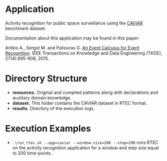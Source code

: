 # Application

Activity recognition for public space surveillance using the [CAVIAR](http://homepages.inf.ed.ac.uk/rbf/CAVIARDATA1/) benchmark dataset.

Documentation about this application may be found in this paper:

Artikis A., Sergot M. and Paliouras G. [An Event Calculus for Event Recognition](http://cer.iit.demokritos.gr/publications/papers/2015/artikis-TKDE14.pdf). IEEE Transactions on Knowledge and Data Engineering (TKDE), 27(4):895-908, 2015.

# Directory Structure
- **resources.** Original and compiled patterns along with declarations and auxiliary domain knowledge.
- **dataset.** This folder contains the CAVIAR dataset in RTEC format.
- **results.** Directory of the execution logs.

# Execution Examples
- ```.\run_rtec.sh --app=caviar --window-size=200 --step=200``` runs RTEC on the activity recognition application for a window and step size equal to 200 time-points.
